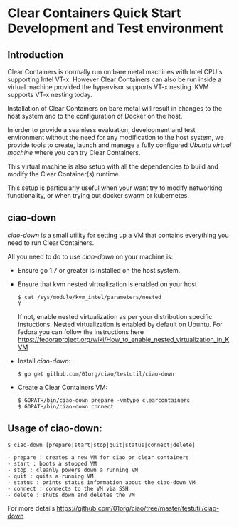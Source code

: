 
# Clear Containers Quick Start Development and Test environment

## Introduction

Clear Containers is normally run on bare metal machines with Intel CPU's
supporting Intel VT-x. However Clear Containers can also be run inside a virtual
machine provided the hypervisor supports VT-x nesting. KVM supports VT-x nesting
today.

Installation of Clear Containers on bare metal will result in changes to the host system
and to the configuration of Docker on the host.

In order to provide a seamless evaluation, development and test environment without
the need for any modification to the host system, we provide tools to
create, launch and manage a fully configured *Ubuntu virtual machine* where you can try
Clear Containers.

This virtual machine is also setup with all the dependencies to build and modify the
Clear Container(s) runtime.

This setup is particularly useful when your want try to modify networking functionality,
or when trying out docker swarm or kubernetes.


## ciao-down

*ciao-down* is a small utility for setting up a VM that contains everything you need to run
Clear Containers.

All you need to do to use *ciao-down* on your machine is:

* Ensure go 1.7 or greater is installed on the host system.
* Ensure that kvm nested virtualization is enabled on your host


   ```
   $ cat /sys/module/kvm_intel/parameters/nested
   Y
   ```

  If not, enable nested virtualization as per your distribution specific instuctions.
  Nested virtualization is enabled by default on Ubuntu.
  For fedora you can follow the instructions here https://fedoraproject.org/wiki/How_to_enable_nested_virtualization_in_KVM



* Install *ciao-down*:

   ```
   $ go get github.com/01org/ciao/testutil/ciao-down
   ```

* Create a Clear Containers VM:


   ```
   $ GOPATH/bin/ciao-down prepare -vmtype clearcontainers
   $ GOPATH/bin/ciao-down connect
   ```

## Usage of ciao-down:


```
$ ciao-down [prepare|start|stop|quit|status|connect|delete]

- prepare : creates a new VM for ciao or clear containers
- start : boots a stopped VM
- stop : cleanly powers down a running VM
- quit : quits a running VM
- status : prints status information about the ciao-down VM
- connect : connects to the VM via SSH
- delete : shuts down and deletes the VM
```

For more details https://github.com/01org/ciao/tree/master/testutil/ciao-down
